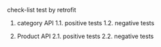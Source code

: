 check-list test by retrofit

1. category API
   1.1. positive tests 
   1.2. negative tests

2. Product API
   2.1. positive tests
   2.2. negative tests